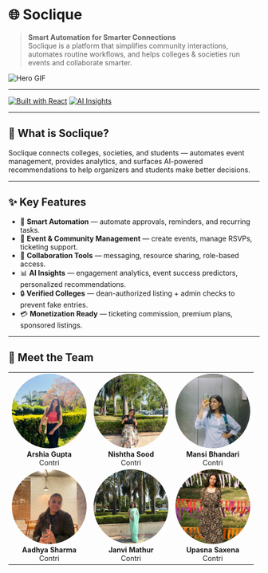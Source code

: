 # 🌐 Soclique

> **Smart Automation for Smarter Connections**  
> Soclique is a platform that simplifies community interactions, automates routine workflows, and helps colleges & societies run events and collaborate smarter.

![Hero GIF](./assets/hero.gif) <!-- Replace with your demo GIF or hero image -->

---

[![Built with React](https://img.shields.io/badge/Built%20with-React-blue.svg)](#)
[![AI Insights](https://img.shields.io/badge/Feature-AI%20Insights-orange.svg)](#)  

---

## 🚀 What is Soclique?
Soclique connects colleges, societies, and students — automates event management, provides analytics, and surfaces AI-powered recommendations to help organizers and students make better decisions.

---

## ✨ Key Features
- 🔄 **Smart Automation** — automate approvals, reminders, and recurring tasks.  
- 📅 **Event & Community Management** — create events, manage RSVPs, ticketing support.  
- 🤝 **Collaboration Tools** — messaging, resource sharing, role-based access.  
- 📊 **AI Insights** — engagement analytics, event success predictors, personalized recommendations.  
- 🔒 **Verified Colleges** — dean-authorized listing + admin checks to prevent fake entries.  
- 💳 **Monetization Ready** — ticketing commission, premium plans, sponsored listings.

---

## 👥 Meet the Team

<div align="center">

<table>
  <tr>
    <td align="center">
      <img src="public/assets/arshia.jpeg" width="150" height="150" style="object-fit: cover; border-radius: 50%;" /><br>
      <b>Arshia Gupta</b><br>
      Contri
    </td>
    <td align="center">
      <img src="public/assets/nishtha.jpeg" width="150" height="150" style="object-fit: cover; border-radius: 50%;" /><br>
      <b>Nishtha Sood</b><br>
      Contri
    </td>
    <td align="center">
      <img src="public/assets/mansi.jpeg" width="150" height="150" style="object-fit: cover; border-radius: 50%;" /><br>
      <b>Mansi Bhandari</b><br>
      Contri
    </td>
  </tr>
  <tr>
    <td align="center">
      <img src="public/assets/aadhya.jpeg" width="150" height="150" style="object-fit: cover; border-radius: 50%;" /><br>
      <b>Aadhya Sharma</b><br>
      Contri
    </td>
    <td align="center">
      <img src="public/assets/janvi.jpeg" width="150" height="150" style="object-fit: cover; border-radius: 50%;" /><br>
      <b>Janvi Mathur</b><br>
      Contri
    </td>
    <td align="center">
      <img src="public/assets/upasna.jpeg" width="150" height="150" style="object-fit: cover; border-radius: 50%;" /><br>
      <b>Upasna Saxena</b><br>
      Contri
    </td>
  </tr>
</table>

</div>
